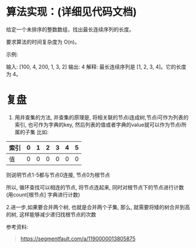 # 算法实现：(详细见代码文档) #

给定一个未排序的整数数组，找出最长连续序列的长度。

要求算法的时间复杂度为 O(n)。

示例:

输入: [100, 4, 200, 1, 3, 2]
输出: 4
解释: 最长连续序列是 [1, 2, 3, 4]。它的长度为 4。

# 复盘 #

1. 用并查集的方法, 并查集的原理是, 将相关联的节点i连成树,节点i可作为列表的索引, 也可作为字典的key, 然后列表的值或者字典的value就可以作为节点i所属的子集
比如:

索引|0|1|2|3|4|5
--- |-- |-- |-- |-- |-- |-- |
值|0|0|0|0|0|0

则说明节点1-5都与节点0连接, 节点0为根节点

所以, 循环查找可以相连的节点, 将节点连起来, 同时对根节点下的节点进行计数(用count[根节点] 字典进行计数)

2.进一步,如果要合并两个树, 也就是合并两个子集, 那么, 就需要将矮的树合并到高的树, 这样能够减少递归找根节点的次数

参考资料: 
> https://segmentfault.com/a/1190000013805875